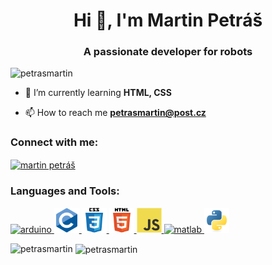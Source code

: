 <h1 align="center">Hi 👋, I'm Martin Petráš</h1>
<h3 align="center">A passionate developer for robots</h3>

<p align="left"> <img src="https://komarev.com/ghpvc/?username=petrasmartin&label=Profile%20views&color=0e75b6&style=flat" alt="petrasmartin" /> </p>



- 🌱 I’m currently learning **HTML, CSS**

- 📫 How to reach me **petrasmartin@post.cz**

<h3 align="left">Connect with me:</h3>
<p align="left">
<a href="[https://linkedin.com/in/martin petráš](https://www.linkedin.com/in/martin-petr%C3%A1%C5%A1-5a1b00340/)" target="blank"><img align="center" src="https://raw.githubusercontent.com/rahuldkjain/github-profile-readme-generator/master/src/images/icons/Social/linked-in-alt.svg" alt="martin petráš" height="30" width="40" /></a>
</p>

<h3 align="left">Languages and Tools:</h3>
<p align="left"> <a href="https://www.arduino.cc/" target="_blank" rel="noreferrer"> <img src="https://cdn.worldvectorlogo.com/logos/arduino-1.svg" alt="arduino" width="40" height="40"/> </a> <a href="https://www.cprogramming.com/" target="_blank" rel="noreferrer"> <img src="https://raw.githubusercontent.com/devicons/devicon/master/icons/c/c-original.svg" alt="c" width="40" height="40"/> </a> <a href="https://www.w3schools.com/css/" target="_blank" rel="noreferrer"> <img src="https://raw.githubusercontent.com/devicons/devicon/master/icons/css3/css3-original-wordmark.svg" alt="css3" width="40" height="40"/> </a> <a href="https://www.w3.org/html/" target="_blank" rel="noreferrer"> <img src="https://raw.githubusercontent.com/devicons/devicon/master/icons/html5/html5-original-wordmark.svg" alt="html5" width="40" height="40"/> </a> <a href="https://developer.mozilla.org/en-US/docs/Web/JavaScript" target="_blank" rel="noreferrer"> <img src="https://raw.githubusercontent.com/devicons/devicon/master/icons/javascript/javascript-original.svg" alt="javascript" width="40" height="40"/> </a> <a href="https://www.mathworks.com/" target="_blank" rel="noreferrer"> <img src="https://upload.wikimedia.org/wikipedia/commons/2/21/Matlab_Logo.png" alt="matlab" width="40" height="40"/> </a> <a href="https://www.python.org" target="_blank" rel="noreferrer"> <img src="https://raw.githubusercontent.com/devicons/devicon/master/icons/python/python-original.svg" alt="python" width="40" height="40"/> </a> </p>

<p><img align="left" src="https://github-readme-stats.vercel.app/api/top-langs?username=petrasmartin&show_icons=true&locale=en&layout=compact" alt="petrasmartin" /></p>

<p>&nbsp;<img align="center" src="https://github-readme-stats.vercel.app/api?username=petrasmartin&show_icons=true&locale=en" alt="petrasmartin" /></p>
